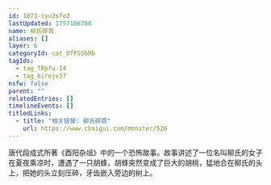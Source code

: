 ```yaml
---
id: 1073-iyu2sfo2
lastUpdated: 1757166788
name: 柳氏碎首
aliases: []
layer: 6
categoryId: cat_OfFSSbRb
tagIds:
  - tag_TRpfu-I4
  - tag_6irejv37
nsfw: false
parent: ""
relatedEntries: []
timelineEvents: []
titledLinks:
  - title: "相关链接: 柳氏碎首"
    url: https://www.cbaigui.com/monster/526
---
```


唐代段成式所著《酉阳杂俎》中的一个恐怖故事。故事讲述了一位名叫柳氏的女子在夏夜乘凉时，遭遇了一只胡蜂，胡蜂突然变成了巨大的胡桃，猛地合在柳氏的头上，把她的头立刻压碎，牙齿嵌入旁边的树上。